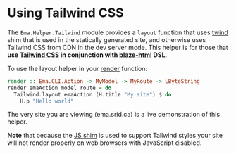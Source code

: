 # Using Tailwind CSS

The `Ema.Helper.Tailwind` module provides a `layout` function that uses [twind](https://twind.dev/) shim that is used in the statically generated site, and otherwise uses Tailwind CSS from CDN in the dev server mode. This helper is for those that **use [Tailwind CSS](https://tailwindcss.com/) in conjunction with [blaze-html](https://hackage.haskell.org/package/blaze-html) DSL**.

To use the layout helper in your [render](guide/render.md) function:

```haskell
render :: Ema.CLI.Action -> MyModel -> MyRoute -> LByteString
render emaAction model route = do
  Tailwind.layout emaAction (H.title "My site") $ do 
    H.p "Hello world"
```

The very site you are viewing (ema.srid.ca) is a live demonstration of this helper.

**Note** that because the [JS shim](https://twind.dev/handbook/the-shim.html) is used to support Tailwind styles your site will not render properly on web browsers with JavaScript disabled.
